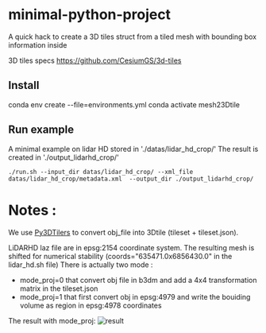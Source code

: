 # minimal-python-project

A quick hack to create a 3D tiles struct from a tiled mesh with bounding box information inside

3D tiles specs
https://github.com/CesiumGS/3d-tiles

## Install
conda env create --file=environments.yml
conda activate mesh23Dtile

## Run example 
A minimal example on lidar HD stored in './datas/lidar_hd_crop/'
The result is created in  './output_lidarhd_crop/'
```console
./run.sh --input_dir datas/lidar_hd_crop/ --xml_file datas/lidar_hd_crop/metadata.xml  --output_dir ./output_lidarhd_crop/
```


# Notes : 

We use [Py3DTilers](https://github.com/VCityTeam/py3dtilers) to convert obj_file into 3Dtile (tileset + tileset.json).

LiDARHD laz file are in epsg:2154 coordinate system.
The resulting mesh is shifted for numerical stability
(coords="635471.0x6856430.0" in the lidar_hd.sh file)
There is actually two mode : 
- mode_proj=0 that convert obj file in b3dm and add a 4x4 transformation matrix in the tileset.json
- mode_proj=1 that first convert obj in epsg:4979 and write the bouiding volume as region in epsg:4978 coordinates

The result with mode_proj:
![result](./doc/res.png)

